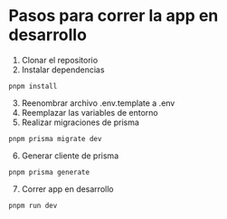 # Pasos para correr la app en desarrollo 

1. Clonar el repositorio 
2. Instalar dependencias 
```
pnpm install 
```
3. Reenombrar archivo .env.template a .env
4. Reemplazar las variables de entorno 
5. Realizar migraciones de prisma
```
pnpm prisma migrate dev
```
6. Generar cliente de prisma 
```
pnpm prisma generate
```
7. Correr app en desarrollo
```
pnpm run dev
```